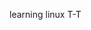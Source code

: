 
learning linux T-T


<!---
foundnom/foundnom is a ✨ special ✨ repository because its `README.md` (this file) appears on your GitHub profile.
You can click the Preview link to take a look at your changes.
--->
